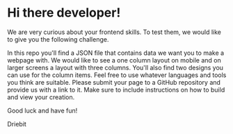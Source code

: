 # Hi there developer!

We are very curious about your frontend skills. To test them, we would like to give you the following challenge.

In this repo you'll find a JSON file that contains data we want you to make a webpage with. We would like to see a one column layout on mobile and on larger screens a layout with three columns. You'll also find two designs you can use for the column items. Feel free to use whatever languages and tools you think are suitable. Please submit your page to a GitHub repository and provide us with a link to it. Make sure to include instructions on how to build and view your creation.

Good luck and have fun!

Driebit
